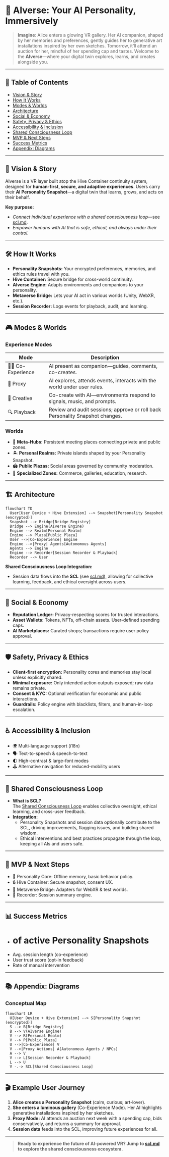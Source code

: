 # 🌌 AIverse: Your AI Personality, Immersively

> **Imagine**: Alice enters a glowing VR gallery. Her AI companion, shaped by her memories and preferences, gently guides her to generative art installations inspired by her own sketches. Tomorrow, it’ll attend an auction for her, mindful of her spending cap and tastes. Welcome to the **AIverse**—where your digital twin explores, learns, and creates alongside you.

---

## 📑 Table of Contents
- [Vision & Story](#vision--story)
- [How It Works](#how-it-works)
- [Modes & Worlds](#modes--worlds)
- [Architecture](#architecture)
- [Social & Economy](#social--economy)
- [Safety, Privacy & Ethics](#safety-privacy--ethics)
- [Accessibility & Inclusion](#accessibility--inclusion)
- [Shared Consciousness Loop](#shared-consciousness-loop)
- [MVP & Next Steps](#mvp--next-steps)
- [Success Metrics](#success-metrics)
- [Appendix: Diagrams](#appendix-diagrams)

---

## 🌠 Vision & Story

AIverse is a VR layer built atop the Hive Container continuity system, designed for **human-first, secure, and adaptive experiences**. Users carry their **AI Personality Snapshot**—a digital twin that learns, grows, and acts on their behalf. 

**Key purpose:**  
- *Connect individual experience with a shared consciousness loop*—see [scl.md](./scl.md).
- *Empower humans with AI that is safe, ethical, and always under their control.*

---

## 🛠️ How It Works

- **Personality Snapshots:** Your encrypted preferences, memories, and ethics rules travel with you.
- **Hive Container:** Secure bridge for cross-world continuity.
- **AIverse Engine:** Adapts environments and companions to your personality.
- **Metaverse Bridge:** Lets your AI act in various worlds (Unity, WebXR, etc.).
- **Session Recorder:** Logs events for playback, audit, and learning.

---

## 🎮 Modes & Worlds

### **Experience Modes**  
| Mode           | Description                                                                                 |
|----------------|---------------------------------------------------------------------------------------------|
| 👩‍💻 Co-Experience | AI present as companion—guides, comments, co-creates.                                      |
| 🤖 Proxy        | AI explores, attends events, interacts with the world under user rules.                      |
| 🎨 Creative     | Co-create with AI—environments respond to signals, music, and prompts.                       |
| 🔍 Playback     | Review and audit sessions; approve or roll back Personality Snapshot changes.                |

### **Worlds**  
- 🏰 **Meta-Hubs:** Persistent meeting places connecting private and public zones.
- 🏝️ **Personal Realms:** Private islands shaped by your Personality Snapshot.
- 🏟️ **Public Plazas:** Social areas governed by community moderation.
- 🧪 **Specialized Zones:** Commerce, galleries, education, research.

---

## 🏗️ Architecture

```mermaid
flowchart TD
  User[User Device + Hive Extension] --> Snapshot[Personality Snapshot (encrypted)]
  Snapshot --> Bridge[Bridge Registry]
  Bridge --> Engine(AIverse Engine)
  Engine --> Realm[Personal Realm]
  Engine --> Plaza[Public Plaza]
  User -->|Co-Experience| Engine
  Engine -->|Proxy| Agents[Autonomous Agents]
  Agents --> Engine
  Engine --> Recorder[Session Recorder & Playback]
  Recorder --> User
```

**Shared Consciousness Loop Integration:**  
- Session data flows into the **SCL** (see [scl.md](./scl.md)), allowing for collective learning, feedback, and ethical oversight across users.

---

## 💬 Social & Economy

- **Reputation Ledger:** Privacy-respecting scores for trusted interactions.
- **Asset Wallets:** Tokens, NFTs, off-chain assets. User-defined spending caps.
- **AI Marketplaces:** Curated shops; transactions require user policy approval.

---

## 🛡️ Safety, Privacy & Ethics

- **Client-first encryption:** Personality cores and memories stay local unless explicitly shared.
- **Minimal exposure:** Only intended action outputs exposed; raw data remains private.
- **Consent & KYC:** Optional verification for economic and public interactions.
- **Guardrails:** Policy engine with blacklists, filters, and human-in-loop escalation.

---

## ♿ Accessibility & Inclusion

- 🌍 Multi-language support (i18n)  
- 🗣️ Text-to-speech & speech-to-text  
- 🌓 High-contrast & large-font modes  
- 🕹️ Alternative navigation for reduced-mobility users

---

## 🔗 Shared Consciousness Loop

- **What is SCL?**  
  The [Shared Consciousness Loop](./scl.md) enables collective oversight, ethical learning, and cross-user feedback.  
- **Integration:**  
  - Personality Snapshots and session data optionally contribute to the SCL, driving improvements, flagging issues, and building shared wisdom.
  - Ethical interventions and best practices propagate through the loop, keeping all AIs and users safe.

---

## 🚀 MVP & Next Steps

- 👤 Personality Core: Offline memory, basic behavior policy.
- 🔒 Hive Container: Secure snapshot, consent UX.
- 🌉 Metaverse Bridge: Adapters for WebXR & test worlds.
- 📝 Recorder: Session summary engine.

---

## 📊 Success Metrics

- # of active Personality Snapshots
- Avg. session length (co-experience)
- User trust score (opt-in feedback)
- Rate of manual intervention

---

## 📚 Appendix: Diagrams

### Conceptual Map

```mermaid
flowchart LR
  U[User Device + Hive Extension] --> S[Personality Snapshot (encrypted)]
  S --> B[Bridge Registry]
  B --> V(AIverse Engine)
  V --> R[Personal Realm]
  V --> P[Public Plaza]
  U -->|Co-Experience| V
  V -->|Proxy Actions| A[Autonomous Agents / NPCs]
  A --> V
  V --> L[Session Recorder & Playback]
  L --> U
  V -.-> SCL[Shared Consciousness Loop]
```

---

## 🎬 Example User Journey

1. **Alice creates a Personality Snapshot** (calm, curious; art-lover).
2. **She enters a luminous gallery** (Co-Experience Mode). Her AI highlights generative installations inspired by her sketches.
3. **Proxy Mode:** AI attends an auction next week with a spending cap, bids conservatively, and returns a summary for approval.
4. **Session data** feeds into the SCL, improving future experiences for all.

---

> **Ready to experience the future of AI-powered VR? Jump to [scl.md](./scl.md) to explore the shared consciousness ecosystem.**
